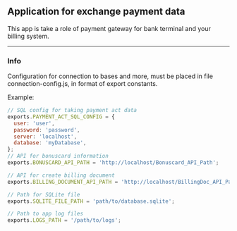 ## Application for exchange payment data


This app is take a role of payment gateway for bank terminal and your billing system.

---

### Info
Configuration for connection to bases and more, must be placed in file connection-config.js, in format of export constants.

Example:

```javascript
// SQL config for taking payment act data
exports.PAYMENT_ACT_SQL_CONFIG = {
  user: 'user',
  password: 'password',
  server: 'localhost',
  database: 'myDatabase',
};
// API for bonuscard information
exports.BONUSCARD_API_PATH = 'http://localhost/Bonuscard_API_Path';

// API for create billing document
exports.BILLING_DOCUMENT_API_PATH = 'http://localhost/BillingDoc_API_Path/';

// Path for SQLite file
exports.SQLITE_FILE_PATH = 'path/to/database.sqlite';

// Path to app log files
exports.LOGS_PATH = '/path/to/logs';
```
